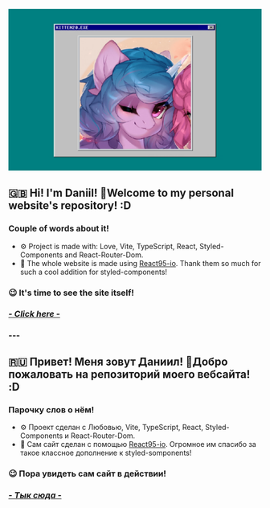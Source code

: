 ![alt text](https://raw.githubusercontent.com/kitten20/personal-website/master/public/og-photo.png)

## 🇬🇧 Hi! I'm Daniil! 👋Welcome to my personal website's repository! :D
<h3>Couple of words about it!</h3>

- ⚙ Project is made with: Love, Vite, TypeScript, React, Styled-Components and React-Router-Dom.
- 💅 The whole website is made using [React95-io](https://github.com/react95-io/React95/). Thank them so much for such a cool addition for styled-components!

<h3>😉 It's time to see the site itself!<h3>

### [*- Click here -*](https://scriptkitty.ru)

<h3>---</h3>

## 🇷🇺 Привет! Меня зовут Даниил! 👋Добро пожаловать на репозиторий моего вебсайта! :D

<h3>Парочку слов о нём!</h3>

- ⚙ Проект сделан с Любовью, Vite, TypeScript, React, Styled-Components и React-Router-Dom.
- 💅 Сам сайт сделан с помощью [React95-io](https://github.com/react95-io/React95/). Огромное им спасибо за такое классное дополнение к styled-somponents!

<h3>😉 Пора увидеть сам сайт в действии!<h3>

### [*- Тык сюда -*](https://scriptkitty.ru/ru)